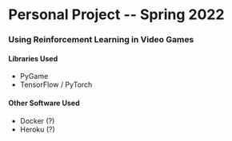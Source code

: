 # Personal Project -- Spring 2022

### Using Reinforcement Learning in Video Games

#### Libraries Used
- PyGame
- TensorFlow / PyTorch

#### Other Software Used
 
 - Docker (?) 
 - Heroku (?)
